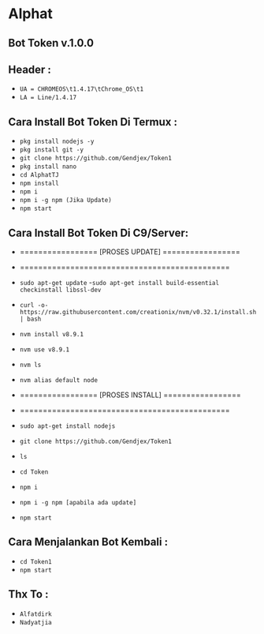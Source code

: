 # Alphat
Bot Token v.1.0.0
------
Header :
------
- `UA = CHROMEOS\t1.4.17\tChrome_OS\t1`
- `LA = Line/1.4.17`

Cara Install Bot Token Di Termux :
------
- `pkg install nodejs -y`
- `pkg install git -y`
- `git clone https://github.com/Gendjex/Token1`
- `pkg install nano`
- `cd AlphatTJ`
- `npm install`
- `npm i`
- `npm i -g npm (Jika Update)`
- `npm start`

Cara Install Bot Token Di C9/Server:
------
- =================  [PROSES UPDATE]  =================
- ==============================================

- `sudo apt-get update`
-`sudo apt-get install build-essential checkinstall libssl-dev`
- `curl -o- https://raw.githubusercontent.com/creationix/nvm/v0.32.1/install.sh | bash`
- `nvm install v8.9.1`
- `nvm use v8.9.1`
- `nvm ls`
- `nvm alias default node`
- =================  [PROSES INSTALL]  =================
- ==============================================
- `sudo apt-get install nodejs`
- `git clone https://github.com/Gendjex/Token1`
- `ls`
- `cd Token`
- `npm i`
- `npm i -g npm [apabila ada update]`
- `npm start`

Cara Menjalankan Bot Kembali :
------
- `cd Token1`
- `npm start`

Thx To :
------
- `Alfatdirk`
- `Nadyatjia`



